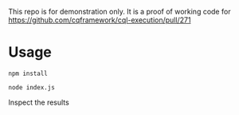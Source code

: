 This repo is for demonstration only. It is a proof of working code for https://github.com/cqframework/cql-execution/pull/271

# Usage

```
npm install
```

```
node index.js
```

Inspect the results
